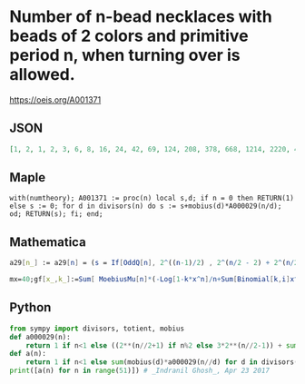 # Number of n\-bead necklaces with beads of 2 colors and primitive period n, when turning over is allowed\.
https://oeis.org/A001371
## JSON
```JSON
[1, 2, 1, 2, 3, 6, 8, 16, 24, 42, 69, 124, 208, 378, 668, 1214, 2220, 4110, 7630, 14308, 26931, 50944, 96782, 184408, 352450, 675180, 1296477, 2493680, 4805388, 9272778, 17919558, 34669600, 67156800, 130215996, 252741255, 490984464, 954629662, 1857545298]
```
## Maple
```Maple
with(numtheory); A001371 := proc(n) local s,d; if n = 0 then RETURN(1) else s := 0; for d in divisors(n) do s := s+mobius(d)*A000029(n/d); od; RETURN(s); fi; end;
```
## Mathematica
```Mathematica
a29[n_] := a29[n] = (s = If[OddQ[n], 2^((n-1)/2) , 2^(n/2 - 2) + 2^(n/2 - 1)]; a29[0] = 1; Do[s = s + EulerPhi[d]*2^(n/d)/(2*n), {d, Divisors[n]}]; s); a[n_] := Sum[ MoebiusMu[d]*a29[n/d], {d, Divisors[n]}]; a[0] = 1; Table[ a[n], {n, 0, 34}] (* _Jean-François Alcover_, Oct 04 2011 *)
```
```Mathematica
mx=40;gf[x_,k_]:=Sum[ MoebiusMu[n]*(-Log[1-k*x^n]/n+Sum[Binomial[k,i]x^(n i),{i,0,2}]/( 1-k x^(2n)))/2,{n,mx}]; ReplacePart[CoefficientList[Series[gf[x,2],{x,0,mx}],x],1->1] (* _Herbert Kociemba_, Nov 28 2016 *)
```
## Python
```Python
from sympy import divisors, totient, mobius
def a000029(n):
    return 1 if n<1 else ((2**(n//2+1) if n%2 else 3*2**(n//2-1)) + sum(totient(n//d)*2**d for d in divisors(n))//n)//2
def a(n):
    return 1 if n<1 else sum(mobius(d)*a000029(n//d) for d in divisors(n))
print([a(n) for n in range(51)]) # _Indranil Ghosh_, Apr 23 2017
```
